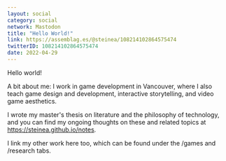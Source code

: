 ```yaml
---
layout: social
category: social
network: Mastodon
title: "Hello World!"
link: https://assemblag.es/@steinea/108214102864575474
twitterID: 108214102864575474
date: 2022-04-29
---
```


Hello world!

A bit about me: I work in game development in Vancouver, where I also teach game design and development, interactive storytelling, and video game aesthetics.

I wrote my master's thesis on literature and the philosophy of technology, and you can find my ongoing thoughts on these and related topics at <https://steinea.github.io/notes>.

I link my other work here too, which can be found under the /games and /research tabs.
